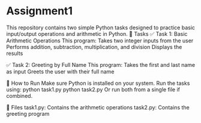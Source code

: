 # Assignment1
This repository contains two simple Python tasks designed to practice basic input/output operations and arithmetic in Python.
🧠 Tasks
✅ Task 1: Basic Arithmetic Operations
This program:
Takes two integer inputs from the user
Performs addition, subtraction, multiplication, and division
Displays the results

✅ Task 2: Greeting by Full Name
This program:
Takes the first and last name as input
Greets the user with their full name

💾 How to Run
Make sure Python is installed on your system.
Run the tasks using:
python task1.py
python task2.py
Or run both from a single file if combined.

📁 Files
task1.py: Contains the arithmetic operations
task2.py: Contains the greeting program
